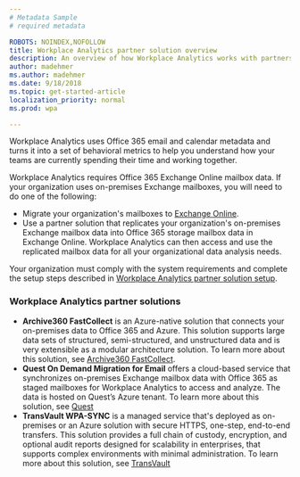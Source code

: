 ```yaml
---
# Metadata Sample
# required metadata

ROBOTS: NOINDEX,NOFOLLOW
title: Workplace Analytics partner solution overview
description: An overview of how Workplace Analytics works with partners to access and analyze on-premises Exchange mailbox data. 
author: madehmer
ms.author: madehmer
ms.date: 9/18/2018
ms.topic: get-started-article
localization_priority: normal 
ms.prod: wpa

---
```


Workplace Analytics uses Office 365 email and calendar metadata and turns it into a set of behavioral metrics to help you understand how your teams are currently spending their time and working together.

Workplace Analytics requires Office 365 Exchange Online mailbox data. If your organization uses on-premises Exchange mailboxes, you will need to do one of the following:

* Migrate your organization's mailboxes to [Exchange Online](https://docs.microsoft.com/Exchange/exchange-online).
* Use a partner solution that replicates your organization's on-premises Exchange mailbox data into Office 365 storage mailbox data in Exchange Online. Workplace Analytics can then access and use the replicated mailbox data for all your organizational data analysis needs.

Your organization must comply with the system requirements and complete the setup steps described in [Workplace Analytics partner solution setup](./partner-setup.md).

### Workplace Analytics partner solutions

* **Archive360 FastCollect** is an Azure-native solution that connects your on-premises data to Office 365 and Azure. This solution supports large data sets of structured, semi-structured, and unstructured data and is very extensible as a modular architecture solution. To learn more about this solution, see [Archive360 FastCollect](https://www.archive360.com/products/fastcollect-for-archives/).
* **Quest On Demand Migration for Email** offers a cloud-based service that synchronizes on-premises Exchange mailbox data with Office 365 as staged mailboxes for Workplace Analytics to access and analyze. The data is hosted on Quest’s Azure tenant. To learn more about this solution, see [Quest](https://www.quest.com/products/on-demand-migration-for-email/)
* **TransVault WPA-SYNC** is a managed service that's deployed as on-premises or an Azure solution​ with secure HTTPS, one-step, end-to-end transfers. This solution provides a full chain of custody, encryption, and optional audit reports​ designed for scalability in enterprises, that supports complex environments with minimal administration​. To learn more about this solution, see [TransVault](https://www.transvault.com/solutions/microsoft-workplace-analytics-for-hybrid/)
